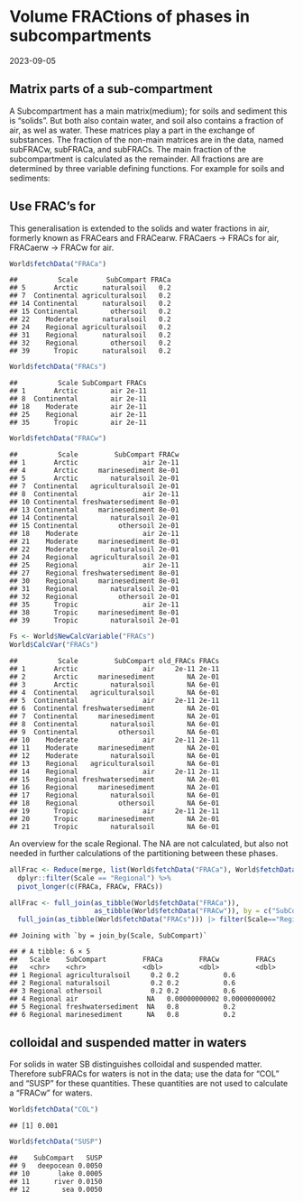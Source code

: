 Volume FRACtions of phases in subcompartments
================
2023-09-05

## Matrix parts of a sub-compartment

A Subcompartment has a main matrix(medium); for soils and sediment this
is “solids”. But both also contain water, and soil also contains a
fraction of air, as wel as water. These matrices play a part in the
exchange of substances. The fraction of the non-main matrices are in the
data, named subFRACw, subFRACa, and subFRACs. The main fraction of the
subcompartment is calculated as the remainder. All fractions are are
determined by three variable defining functions. For example for soils
and sediments:

## Use FRAC’s for

This generalisation is extended to the solids and water fractions in
air, formerly known as FRACears and FRACearw. FRACaers -\> FRACs for
air, FRACaerw -\> FRACw for air.

``` r
World$fetchData("FRACa")
```

    ##          Scale       SubCompart FRACa
    ## 5       Arctic      naturalsoil   0.2
    ## 7  Continental agriculturalsoil   0.2
    ## 14 Continental      naturalsoil   0.2
    ## 15 Continental        othersoil   0.2
    ## 22    Moderate      naturalsoil   0.2
    ## 24    Regional agriculturalsoil   0.2
    ## 31    Regional      naturalsoil   0.2
    ## 32    Regional        othersoil   0.2
    ## 39      Tropic      naturalsoil   0.2

``` r
World$fetchData("FRACs")
```

    ##          Scale SubCompart FRACs
    ## 1       Arctic        air 2e-11
    ## 8  Continental        air 2e-11
    ## 18    Moderate        air 2e-11
    ## 25    Regional        air 2e-11
    ## 35      Tropic        air 2e-11

``` r
World$fetchData("FRACw")
```

    ##          Scale         SubCompart FRACw
    ## 1       Arctic                air 2e-11
    ## 4       Arctic     marinesediment 8e-01
    ## 5       Arctic        naturalsoil 2e-01
    ## 7  Continental   agriculturalsoil 2e-01
    ## 8  Continental                air 2e-11
    ## 10 Continental freshwatersediment 8e-01
    ## 13 Continental     marinesediment 8e-01
    ## 14 Continental        naturalsoil 2e-01
    ## 15 Continental          othersoil 2e-01
    ## 18    Moderate                air 2e-11
    ## 21    Moderate     marinesediment 8e-01
    ## 22    Moderate        naturalsoil 2e-01
    ## 24    Regional   agriculturalsoil 2e-01
    ## 25    Regional                air 2e-11
    ## 27    Regional freshwatersediment 8e-01
    ## 30    Regional     marinesediment 8e-01
    ## 31    Regional        naturalsoil 2e-01
    ## 32    Regional          othersoil 2e-01
    ## 35      Tropic                air 2e-11
    ## 38      Tropic     marinesediment 8e-01
    ## 39      Tropic        naturalsoil 2e-01

``` r
Fs <- World$NewCalcVariable("FRACs")
World$CalcVar("FRACs")
```

    ##          Scale         SubCompart old_FRACs FRACs
    ## 1       Arctic                air     2e-11 2e-11
    ## 2       Arctic     marinesediment        NA 2e-01
    ## 3       Arctic        naturalsoil        NA 6e-01
    ## 4  Continental   agriculturalsoil        NA 6e-01
    ## 5  Continental                air     2e-11 2e-11
    ## 6  Continental freshwatersediment        NA 2e-01
    ## 7  Continental     marinesediment        NA 2e-01
    ## 8  Continental        naturalsoil        NA 6e-01
    ## 9  Continental          othersoil        NA 6e-01
    ## 10    Moderate                air     2e-11 2e-11
    ## 11    Moderate     marinesediment        NA 2e-01
    ## 12    Moderate        naturalsoil        NA 6e-01
    ## 13    Regional   agriculturalsoil        NA 6e-01
    ## 14    Regional                air     2e-11 2e-11
    ## 15    Regional freshwatersediment        NA 2e-01
    ## 16    Regional     marinesediment        NA 2e-01
    ## 17    Regional        naturalsoil        NA 6e-01
    ## 18    Regional          othersoil        NA 6e-01
    ## 19      Tropic                air     2e-11 2e-11
    ## 20      Tropic     marinesediment        NA 2e-01
    ## 21      Tropic        naturalsoil        NA 6e-01

An overview for the scale Regional. The NA are not calculated, but also
not needed in further calculations of the partitioning between these
phases.

``` r
allFrac <- Reduce(merge, list(World$fetchData("FRACa"), World$fetchData("FRACw"), World$fetchData("FRACs"))) %>%
  dplyr::filter(Scale == "Regional") %>%
  pivot_longer(c(FRACa, FRACw, FRACs))

allFrac <- full_join(as_tibble(World$fetchData("FRACa")),
                     as_tibble(World$fetchData("FRACw")), by = c("SubCompart","Scale")) |> 
  full_join(as_tibble(World$fetchData("FRACs"))) |> filter(Scale=="Regional") |> print()
```

    ## Joining with `by = join_by(Scale, SubCompart)`

    ## # A tibble: 6 × 5
    ##   Scale    SubCompart         FRACa         FRACw         FRACs
    ##   <chr>    <chr>              <dbl>         <dbl>         <dbl>
    ## 1 Regional agriculturalsoil     0.2 0.2           0.6          
    ## 2 Regional naturalsoil          0.2 0.2           0.6          
    ## 3 Regional othersoil            0.2 0.2           0.6          
    ## 4 Regional air                 NA   0.00000000002 0.00000000002
    ## 5 Regional freshwatersediment  NA   0.8           0.2          
    ## 6 Regional marinesediment      NA   0.8           0.2

## colloidal and suspended matter in waters

For solids in water SB distinguishes colloidal and suspended matter.
Therefore subFRACs for waters is not in the data; use the data for “COL”
and “SUSP” for these quantities. These quantities are not used to
calculate a “FRACw” for waters.

``` r
World$fetchData("COL")
```

    ## [1] 0.001

``` r
World$fetchData("SUSP")
```

    ##    SubCompart   SUSP
    ## 9   deepocean 0.0050
    ## 10       lake 0.0005
    ## 11      river 0.0150
    ## 12        sea 0.0050
